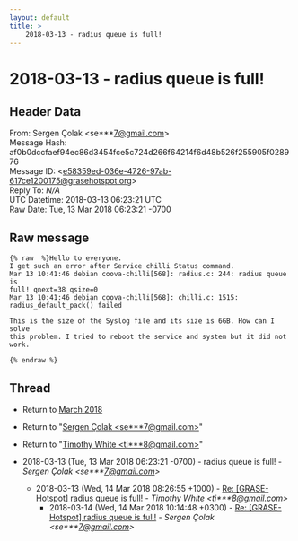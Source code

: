 ```yaml
---
layout: default
title: >
    2018-03-13 - radius queue is full!
---
```


# 2018-03-13 - radius queue is full!

## Header Data

From: Sergen Çolak \<se***7@gmail.com\><br>
Message Hash: af0b0dccfaef94ec86d3454fce5c724d266f64214f6d48b526f255905f028976<br>
Message ID: \<e58359ed-036e-4726-97ab-617ce1200175@grasehotspot.org\><br>
Reply To: _N/A_<br>
UTC Datetime: 2018-03-13 06:23:21 UTC<br>
Raw Date: Tue, 13 Mar 2018 06:23:21 -0700<br>

## Raw message

```
{% raw  %}Hello to everyone.
I get such an error after Service chilli Status command.
Mar 13 10:41:46 debian coova-chilli[568]: radius.c: 244: radius queue is 
full! qnext=38 qsize=0
Mar 13 10:41:46 debian coova-chilli[568]: chilli.c: 1515: 
radius_default_pack() failed

This is the size of the Syslog file and its size is 6GB. How can I solve 
this problem. I tried to reboot the service and system but it did not work.

{% endraw %}
```

## Thread

+ Return to [March 2018](/archive/2018/03)

+ Return to "[Sergen Çolak <se***7<span>@</span>gmail.com>](/authors/se___7_at_gmail_com)"
+ Return to "[Timothy White <ti***8<span>@</span>gmail.com>](/authors/ti___8_at_gmail_com)"

+ 2018-03-13 (Tue, 13 Mar 2018 06:23:21 -0700) - radius queue is full! - _Sergen Çolak \<se***7@gmail.com\>_
  + 2018-03-13 (Wed, 14 Mar 2018 08:26:55 +1000) - [Re: [GRASE-Hotspot] radius queue is full!](/archive/2018/03/dfcdb99cee0ad9c3a688c3d7e140b53a863754f15b14d106f51b105ad3ba67de) - _Timothy White \<ti***8@gmail.com\>_
    + 2018-03-14 (Wed, 14 Mar 2018 10:14:48 +0300) - [Re: [GRASE-Hotspot] radius queue is full!](/archive/2018/03/0958ef3d41697e2790143ceaf3b9d714b033b9f41e6e55df2630fd98006d6c6e) - _Sergen Çolak \<se***7@gmail.com\>_

